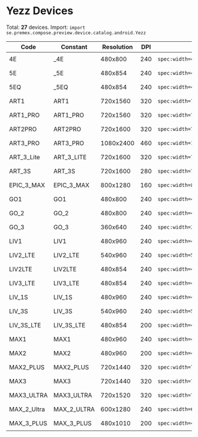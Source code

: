 # Yezz Devices

Total: **27** devices. Import: `import se.premex.compose.preview.device.catalog.android.Yezz`

| Code | Constant | Resolution | DPI | Compose Spec | Preview Usage |
|------|----------|------------|-----|-------------|---------------|
| 4E | _4E | 480x800 | 240 | `spec:width=480px,height=800px,dpi=240` | `@Preview(device = Yezz._4E)` |
| 5E | _5E | 480x854 | 240 | `spec:width=480px,height=854px,dpi=240` | `@Preview(device = Yezz._5E)` |
| 5EQ | _5EQ | 480x854 | 240 | `spec:width=480px,height=854px,dpi=240` | `@Preview(device = Yezz._5EQ)` |
| ART1 | ART1 | 720x1560 | 320 | `spec:width=720px,height=1560px,dpi=320` | `@Preview(device = Yezz.ART1)` |
| ART1_PRO | ART1_PRO | 720x1560 | 320 | `spec:width=720px,height=1560px,dpi=320` | `@Preview(device = Yezz.ART1_PRO)` |
| ART2PRO | ART2PRO | 720x1600 | 320 | `spec:width=720px,height=1600px,dpi=320` | `@Preview(device = Yezz.ART2PRO)` |
| ART3_PRO | ART3_PRO | 1080x2400 | 460 | `spec:width=1080px,height=2400px,dpi=460` | `@Preview(device = Yezz.ART3_PRO)` |
| ART_3_Lite | ART_3_LITE | 720x1600 | 320 | `spec:width=720px,height=1600px,dpi=320` | `@Preview(device = Yezz.ART_3_LITE)` |
| ART_3S | ART_3S | 720x1600 | 280 | `spec:width=720px,height=1600px,dpi=280` | `@Preview(device = Yezz.ART_3S)` |
| EPIC_3_MAX | EPIC_3_MAX | 800x1280 | 160 | `spec:width=800px,height=1280px,dpi=160` | `@Preview(device = Yezz.EPIC_3_MAX)` |
| GO1 | GO1 | 480x800 | 240 | `spec:width=480px,height=800px,dpi=240` | `@Preview(device = Yezz.GO1)` |
| GO_2 | GO_2 | 480x800 | 240 | `spec:width=480px,height=800px,dpi=240` | `@Preview(device = Yezz.GO_2)` |
| GO_3 | GO_3 | 360x640 | 240 | `spec:width=360px,height=640px,dpi=240` | `@Preview(device = Yezz.GO_3)` |
| LIV1 | LIV1 | 480x960 | 240 | `spec:width=480px,height=960px,dpi=240` | `@Preview(device = Yezz.LIV1)` |
| LIV2_LTE | LIV2_LTE | 540x960 | 240 | `spec:width=540px,height=960px,dpi=240` | `@Preview(device = Yezz.LIV2_LTE)` |
| LIV2LTE | LIV2LTE | 480x854 | 240 | `spec:width=480px,height=854px,dpi=240` | `@Preview(device = Yezz.LIV2LTE)` |
| LIV3_LTE | LIV3_LTE | 480x854 | 240 | `spec:width=480px,height=854px,dpi=240` | `@Preview(device = Yezz.LIV3_LTE)` |
| LIV_1S | LIV_1S | 480x960 | 240 | `spec:width=480px,height=960px,dpi=240` | `@Preview(device = Yezz.LIV_1S)` |
| LIV_3S | LIV_3S | 540x960 | 240 | `spec:width=540px,height=960px,dpi=240` | `@Preview(device = Yezz.LIV_3S)` |
| LIV_3S_LTE | LIV_3S_LTE | 480x854 | 200 | `spec:width=480px,height=854px,dpi=200` | `@Preview(device = Yezz.LIV_3S_LTE)` |
| MAX1 | MAX1 | 480x960 | 240 | `spec:width=480px,height=960px,dpi=240` | `@Preview(device = Yezz.MAX1)` |
| MAX2 | MAX2 | 480x960 | 200 | `spec:width=480px,height=960px,dpi=200` | `@Preview(device = Yezz.MAX2)` |
| MAX2_PLUS | MAX2_PLUS | 720x1440 | 320 | `spec:width=720px,height=1440px,dpi=320` | `@Preview(device = Yezz.MAX2_PLUS)` |
| MAX3 | MAX3 | 720x1440 | 320 | `spec:width=720px,height=1440px,dpi=320` | `@Preview(device = Yezz.MAX3)` |
| MAX3_ULTRA | MAX3_ULTRA | 720x1520 | 320 | `spec:width=720px,height=1520px,dpi=320` | `@Preview(device = Yezz.MAX3_ULTRA)` |
| MAX_2_Ultra | MAX_2_ULTRA | 600x1280 | 240 | `spec:width=600px,height=1280px,dpi=240` | `@Preview(device = Yezz.MAX_2_ULTRA)` |
| MAX_3_PLUS | MAX_3_PLUS | 480x1010 | 200 | `spec:width=480px,height=1010px,dpi=200` | `@Preview(device = Yezz.MAX_3_PLUS)` |

<!-- Generated automatically. Do not edit manually. -->
